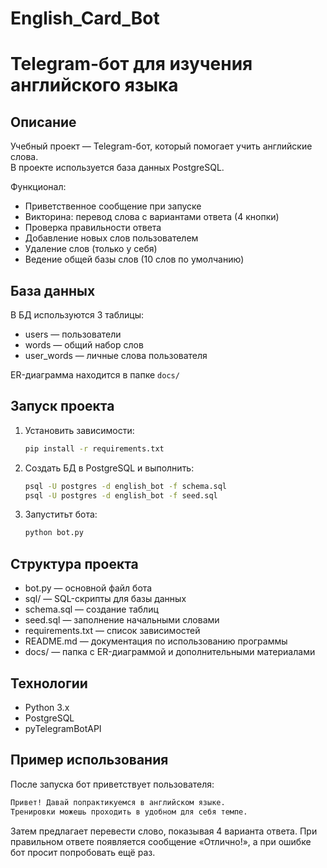 # English_Card_Bot

# Telegram-бот для изучения английского языка

## Описание
Учебный проект — Telegram-бот, который помогает учить английские слова.  
В проекте используется база данных PostgreSQL.

Функционал:
- Приветственное сообщение при запуске
- Викторина: перевод слова с вариантами ответа (4 кнопки)
- Проверка правильности ответа
- Добавление новых слов пользователем
- Удаление слов (только у себя)
- Ведение общей базы слов (10 слов по умолчанию)

## База данных
В БД используются 3 таблицы:
- users — пользователи
- words — общий набор слов
- user_words — личные слова пользователя

ER-диаграмма находится в папке `docs/`

## Запуск проекта
1. Установить зависимости:
   ```bash
   pip install -r requirements.txt
2. Создать БД в PostgreSQL и выполнить:
    ```bash
    psql -U postgres -d english_bot -f schema.sql
    psql -U postgres -d english_bot -f seed.sql
3. Запуститьт бота:
   ```bash
   python bot.py

## Структура проекта
- bot.py — основной файл бота
- sql/ — SQL-скрипты для базы данных
- schema.sql — создание таблиц
- seed.sql — заполнение начальными словами
- requirements.txt — список зависимостей
- README.md — документация по использованию программы
- docs/ — папка с ER-диаграммой и дополнительными материалами
  
## Технологии
- Python 3.x
- PostgreSQL
- pyTelegramBotAPI
  
## Пример использования
После запуска бот приветствует пользователя:

```bash
Привет! Давай попрактикуемся в английском языке.
Тренировки можешь проходить в удобном для себя темпе.    
```
Затем предлагает перевести слово, показывая 4 варианта ответа.
При правильном ответе появляется сообщение «Отлично!»,
а при ошибке бот просит попробовать ещё раз.
